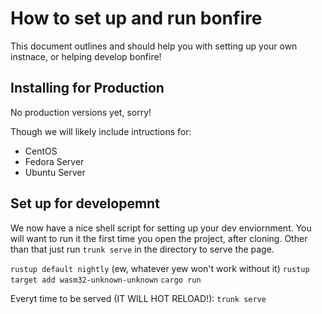 # How to set up and run bonfire

This document outlines and should help you with setting up your own instnace, or helping develop bonfire!

## Installing for Production

No production versions yet, sorry!

Though we will likely include intructions for: 
- CentOS
- Fedora Server
- Ubuntu Server

## Set up for developemnt

We now have a nice shell script for setting up your dev enviornment. You will want to run it the first time you open the project, after cloning. Other than that just run `trunk serve` in the directory to serve the page.

`rustup default nightly` (ew, whatever yew won't work without it)
`rustup target add wasm32-unknown-unknown`
`cargo run`

Everyt time to be served (IT WILL HOT RELOAD!): 
`trunk serve`

